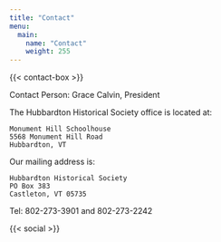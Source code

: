 ```yaml
---
title: "Contact"
menu:
  main:
    name: "Contact"
    weight: 255
---
```


{{< contact-box >}}

Contact Person: Grace Calvin, President

The Hubbardton Historical Society office is located at:

    Monument Hill Schoolhouse
    5568 Monument Hill Road
    Hubbardton, VT

Our mailing address is:

    Hubbardton Historical Society
    PO Box 383
    Castleton, VT 05735

Tel: 802-273-3901 and 802-273-2242

{{< social >}}
